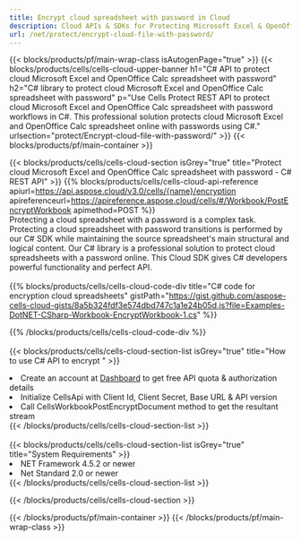 ```yaml
---
title: Encrypt cloud spreadsheet with password in Cloud 
description: Cloud APIs & SDKs for Protecting Microsoft Excel & OpenOffice Calc. Encrypt cloud spreadsheet with password by the Cells Cloud API. SDK support kinds of development languages. They include Android, C#, Go, Java, NodeJS, Perl, PHP, Python, Ruby, and swift. 
url: /net/protect/encrypt-cloud-file-with-password/
---
```



{{< blocks/products/pf/main-wrap-class isAutogenPage="true" >}}
{{< blocks/products/cells/cells-cloud-upper-banner h1="C# API to protect cloud Microsoft Excel and OpenOffice Calc spreadsheet with password" h2="C# library to protect cloud Microsoft Excel and OpenOffice Calc spreadsheet with password" p="Use Cells Protect REST API to protect cloud Microsoft Excel and OpenOffice Calc spreadsheet with password workflows in C#. This professional solution protects cloud Microsoft Excel and OpenOffice Calc spreadsheet online with passwords using C#." urlsection="protect/Encrypt-cloud-file-with-password/" >}}
{{< blocks/products/pf/main-container >}}

{{< blocks/products/cells/cells-cloud-section isGrey="true"  title="Protect cloud Microsoft Excel and OpenOffice Calc spreadsheet with password - C# REST API" >}}
{{% blocks/products/cells/cells-cloud-api-reference  apiurl=https://api.aspose.cloud/v3.0/cells/{name}/encryption  apireferenceurl=https://apireference.aspose.cloud/cells/#/Workbook/PostEncryptWorkbook  apimethod=POST %}}
<br/>
Protecting a cloud spreadsheet with a password is a complex task. Protecting a cloud spreadsheet with password transitions is performed by our C# SDK while maintaining the source spreadsheet's main structural and logical content. Our C# library is a professional solution to protect cloud spreadsheets with a password online. This Cloud SDK gives C# developers powerful functionality and perfect API.
<br/>
<br/>
{{% blocks/products/cells/cells-cloud-code-div title="C# code for encryption cloud spreadsheets" gistPath="https://gist.github.com/aspose-cells-cloud-gists/8a5b324fdf3e574dbd747c1a1e24b05d.js?file=Examples-DotNET-CSharp-Workbook-EncryptWorkbook-1.cs" %}}
  
{{% /blocks/products/cells/cells-cloud-code-div  %}}
<br/>
<br/>
{{< blocks/products/cells/cells-cloud-section-list isGrey="true"  title="How to use C# API to encrypt " >}}
<li>Create an account at <a href="https://dashboard.aspose.cloud/">Dashboard</a> to get free API quota & authorization details</li>
<li>Initialize CellsApi with Client Id, Client Secret, Base URL & API version</li>
<li>Call CellsWorkbookPostEncryptDocument method to get the resultant stream</li>
{{< /blocks/products/cells/cells-cloud-section-list >}}
<br/>
<br/>
{{< blocks/products/cells/cells-cloud-section-list isGrey="true"  title="System Requirements" >}}
<li>NET Framework 4.5.2 or newer</li>
<li>Net Standard 2.0 or newer</li>
{{< /blocks/products/cells/cells-cloud-section-list >}}

{{< /blocks/products/cells/cells-cloud-section >}}

{{< /blocks/products/pf/main-container >}}
{{< /blocks/products/pf/main-wrap-class >}}
